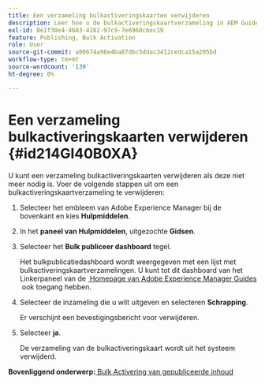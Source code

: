 ```yaml
---
title: Een verzameling bulkactiveringskaarten verwijderen
description: Leer hoe u de bulkactiveringskaartverzameling in AEM Guides verwijdert.
exl-id: 8e1f30e4-4b83-4282-97c9-7e6960c6ec19
feature: Publishing, Bulk Activation
role: User
source-git-commit: a00674a98e4ba87dbc5ddac3412cedca15a205bd
workflow-type: tm+mt
source-wordcount: '139'
ht-degree: 0%

---
```


# Een verzameling bulkactiveringskaarten verwijderen {#id214GI40B0XA}

U kunt een verzameling bulkactiveringskaarten verwijderen als deze niet meer nodig is. Voer de volgende stappen uit om een bulkactiveringskaartverzameling te verwijderen:

1. Selecteer het embleem van Adobe Experience Manager bij de bovenkant en kies **Hulpmiddelen**.

1. In het **paneel van Hulpmiddelen**, uitgezochte **Gidsen**.

1. Selecteer het **Bulk publiceer dashboard** tegel.

   Het bulkpublicatiedashboard wordt weergegeven met een lijst met bulkactiveringskaartverzamelingen. U kunt tot dit dashboard van het Linkerpaneel van de [&#x200B; Homepage van Adobe Experience Manager Guides &#x200B;](intro-home-page.md) ook toegang hebben.


1. Selecteer de inzameling die u wilt uitgeven en selecteren **Schrapping**.

   Er verschijnt een bevestigingsbericht voor verwijderen.

1. Selecteer **ja**.

   De verzameling van de bulkactiveringskaart wordt uit het systeem verwijderd.


**Bovenliggend onderwerp:**&#x200B;[&#x200B; Bulk Activering van gepubliceerde inhoud &#x200B;](conf-bulk-activation.md)
